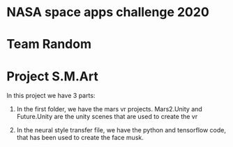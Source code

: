 # NASA space apps challenge 2020 
# Team Random 
# Project S.M.Art

In this project we have 3 parts:
1) In the first folder, we have the mars vr projects. Mars2.Unity and Future.Unity are the unity scenes that are used to create the vr

2) In the neural style transfer file, we have the python and tensorflow code, that has been used to create the face musk.
